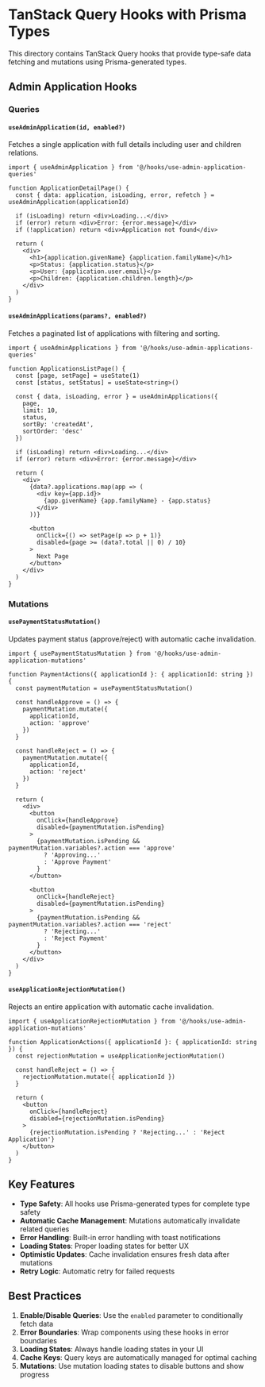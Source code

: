 # TanStack Query Hooks with Prisma Types

This directory contains TanStack Query hooks that provide type-safe data fetching and mutations using Prisma-generated types.

## Admin Application Hooks

### Queries

#### `useAdminApplication(id, enabled?)`
Fetches a single application with full details including user and children relations.

```tsx
import { useAdminApplication } from '@/hooks/use-admin-application-queries'

function ApplicationDetailPage() {
  const { data: application, isLoading, error, refetch } = useAdminApplication(applicationId)
  
  if (isLoading) return <div>Loading...</div>
  if (error) return <div>Error: {error.message}</div>
  if (!application) return <div>Application not found</div>
  
  return (
    <div>
      <h1>{application.givenName} {application.familyName}</h1>
      <p>Status: {application.status}</p>
      <p>User: {application.user.email}</p>
      <p>Children: {application.children.length}</p>
    </div>
  )
}
```

#### `useAdminApplications(params?, enabled?)`
Fetches a paginated list of applications with filtering and sorting.

```tsx
import { useAdminApplications } from '@/hooks/use-admin-applications-queries'

function ApplicationsListPage() {
  const [page, setPage] = useState(1)
  const [status, setStatus] = useState<string>()
  
  const { data, isLoading, error } = useAdminApplications({
    page,
    limit: 10,
    status,
    sortBy: 'createdAt',
    sortOrder: 'desc'
  })
  
  if (isLoading) return <div>Loading...</div>
  if (error) return <div>Error: {error.message}</div>
  
  return (
    <div>
      {data?.applications.map(app => (
        <div key={app.id}>
          {app.givenName} {app.familyName} - {app.status}
        </div>
      ))}
      
      <button 
        onClick={() => setPage(p => p + 1)}
        disabled={page >= (data?.total || 0) / 10}
      >
        Next Page
      </button>
    </div>
  )
}
```

### Mutations

#### `usePaymentStatusMutation()`
Updates payment status (approve/reject) with automatic cache invalidation.

```tsx
import { usePaymentStatusMutation } from '@/hooks/use-admin-application-mutations'

function PaymentActions({ applicationId }: { applicationId: string }) {
  const paymentMutation = usePaymentStatusMutation()
  
  const handleApprove = () => {
    paymentMutation.mutate({ 
      applicationId, 
      action: 'approve' 
    })
  }
  
  const handleReject = () => {
    paymentMutation.mutate({ 
      applicationId, 
      action: 'reject' 
    })
  }
  
  return (
    <div>
      <button 
        onClick={handleApprove}
        disabled={paymentMutation.isPending}
      >
        {paymentMutation.isPending && paymentMutation.variables?.action === 'approve' 
          ? 'Approving...' 
          : 'Approve Payment'
        }
      </button>
      
      <button 
        onClick={handleReject}
        disabled={paymentMutation.isPending}
      >
        {paymentMutation.isPending && paymentMutation.variables?.action === 'reject' 
          ? 'Rejecting...' 
          : 'Reject Payment'
        }
      </button>
    </div>
  )
}
```

#### `useApplicationRejectionMutation()`
Rejects an entire application with automatic cache invalidation.

```tsx
import { useApplicationRejectionMutation } from '@/hooks/use-admin-application-mutations'

function ApplicationActions({ applicationId }: { applicationId: string }) {
  const rejectionMutation = useApplicationRejectionMutation()
  
  const handleReject = () => {
    rejectionMutation.mutate({ applicationId })
  }
  
  return (
    <button 
      onClick={handleReject}
      disabled={rejectionMutation.isPending}
    >
      {rejectionMutation.isPending ? 'Rejecting...' : 'Reject Application'}
    </button>
  )
}
```

## Key Features

- **Type Safety**: All hooks use Prisma-generated types for complete type safety
- **Automatic Cache Management**: Mutations automatically invalidate related queries
- **Error Handling**: Built-in error handling with toast notifications
- **Loading States**: Proper loading states for better UX
- **Optimistic Updates**: Cache invalidation ensures fresh data after mutations
- **Retry Logic**: Automatic retry for failed requests

## Best Practices

1. **Enable/Disable Queries**: Use the `enabled` parameter to conditionally fetch data
2. **Error Boundaries**: Wrap components using these hooks in error boundaries
3. **Loading States**: Always handle loading states in your UI
4. **Cache Keys**: Query keys are automatically managed for optimal caching
5. **Mutations**: Use mutation loading states to disable buttons and show progress